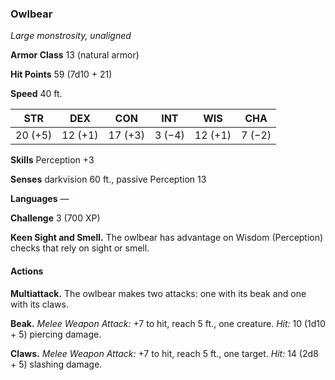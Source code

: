 ### Owlbear

*Large monstrosity, unaligned*

**Armor Class** 13 (natural armor)

**Hit Points** 59 (7d10 + 21)

**Speed** 40 ft.

<table>
	<thead>
		<th>STR</th>
		<th>DEX</th>
		<th>CON</th>
		<th>INT</th>
		<th>WIS</th>
		<th>CHA</th>
	</thead>
	</tbody>
		<tr>
			<td>20 (+5)</td>
			<td>12 (+1)</td>
			<td>17 (+3)</td>
			<td>3 (−4)</td>
			<td>12 (+1)</td>
			<td>7 (−2)</td>
		</tr>
	</tbody>
</table>

**Skills** Perception +3

**Senses** darkvision 60 ft., passive Perception 13

**Languages** —

**Challenge** 3 (700 XP)

**Keen Sight and Smell.** The owlbear has advantage on Wisdom (Perception) checks that rely on sight or smell.

#### Actions

**Multiattack.** The owlbear makes two attacks: one with its beak and one with its claws.

**Beak.** *Melee Weapon Attack:* +7 to hit, reach 5 ft., one creature. *Hit:* 10 (1d10 + 5) piercing damage.

**Claws.** *Melee Weapon Attack:* +7 to hit, reach 5 ft., one target. *Hit:* 14 (2d8 + 5) slashing damage.

